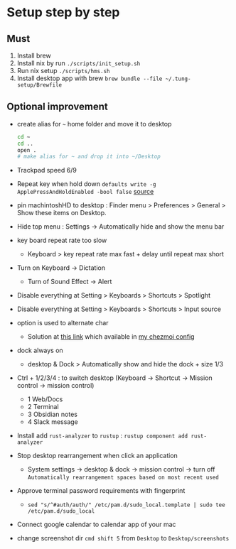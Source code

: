 # Setup step by step

## Must

1. Install brew
2. Install nix by run `./scripts/init_setup.sh`
3. Run nix setup `./scripts/hms.sh`
4. Install desktop app with brew `brew bundle --file ~/.tung-setup/Brewfile`

## Optional improvement

+ create alias for `~` home folder and move it to desktop

    ``` bash
    cd ~
    cd ..
    open .
    # make alias for ~ and drop it into ~/Desktop
    ```

+ Trackpad speed 6/9
+ Repeat key when hold down `defaults write -g ApplePressAndHoldEnabled -bool false` [source](https://discussions.apple.com/thread/6058293?tstart=0&sortBy=rank)
+ pin machintoshHD to desktop : Finder menu > Preferences > General > Show these items on Desktop.
+ Hide top menu : Settings -> Automatically hide and show the menu bar

+ key board repeat rate too slow
  + Keyboard > key repeat rate max fast + delay until repeat max short

+ Turn on Keyboard -> Dictation
  + Turn of Sound Effect -> Alert

+ Disable everything at Setting > Keyboards > Shortcuts > Spotlight
+ Disable everything at Setting > Keyboards > Shortcuts > Input source

+ option is used to alternate char
  + Solution at [this link](https://apple.stackexchange.com/a/461625) which available in [my chezmoi config](https://github.com/vuthanhtung2412/dotfiles/blob/d01c7f0a63f659074215777aa63fdbc418d7ad11/private_Library/private_Keyboard%20Layouts/QWERTY%20no%20option.keylayout)
+ dock always on
  + desktop & Dock > Automatically show and hide the dock + size 1/3
+ Ctrl + 1/2/3/4 : to switch desktop (Keyboard -> Shortcut -> Mission control -> mission control)
  + 1 Web/Docs
  + 2 Terminal
  + 3 Obsidian notes
  + 4 Slack message
+ Install add `rust-analyzer` to `rustup` : `rustup component add rust-analyzer`
+ Stop desktop rearrangement when click an application
  + System settings -> desktop & dock -> mission control -> turn off `Automatically rearrangement spaces based on most recent used`
+ Approve terminal password requirements with fingerprint
  + `sed "s/^#auth/auth/" /etc/pam.d/sudo_local.template | sudo tee /etc/pam.d/sudo_local`
+ Connect google calendar to calendar app of your mac
+ change screenshot dir `cmd shift 5` from `Desktop` to `Desktop/screenshots`
